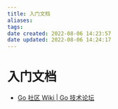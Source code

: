 ```yaml
---
title: 入门文档
aliases: 
tags: 
date created: 2022-08-06 14:23:57
date updated: 2022-08-06 14:24:17
---
```


# 入门文档

- [Go 社区 Wiki | Go 技术论坛](https://learnku.com/go/wikis)
